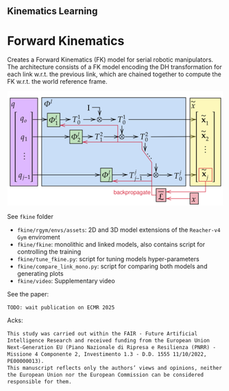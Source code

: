 ## Kinematics Learning

# Forward Kinematics
Creates a Forward Kinematics (FK) model for serial robotic manipulators. The architecture consists of a FK model encoding the DH transformation for each link w.r.t. the previous link, which are chained together to compute the FK w.r.t. the world reference frame.

![Model overview](fkine/overview.png)


See `fkine` folder

- `fkine/rgym/envs/assets`: 2D and 3D model extensions of the `Reacher-v4` `Gym` enviroment
- `fkine/fkine`: monolithic and linked models, also contains script for controlling the training
- `fkine/tune_fkine.py`: script for tuning models hyper-parameters
- `fkine/compare_link_mono.py`: script for comparing both models and generating plots
- `fkine/video`: Supplementary video


See the paper:
```
TODO: wait publication on ECMR 2025
```

Acks:
```
This study was carried out within the FAIR - Future Artificial Intelligence Research and received funding from the European Union Next-Generation EU (Piano Nazionale di Ripresa e Resilienza (PNRR) - Missione 4 Componente 2, Investimento 1.3 - D.D. 1555 11/10/2022, PE00000013).
This manuscript reflects only the authors’ views and opinions, neither the European Union nor the European Commission can be considered responsible for them.
```
